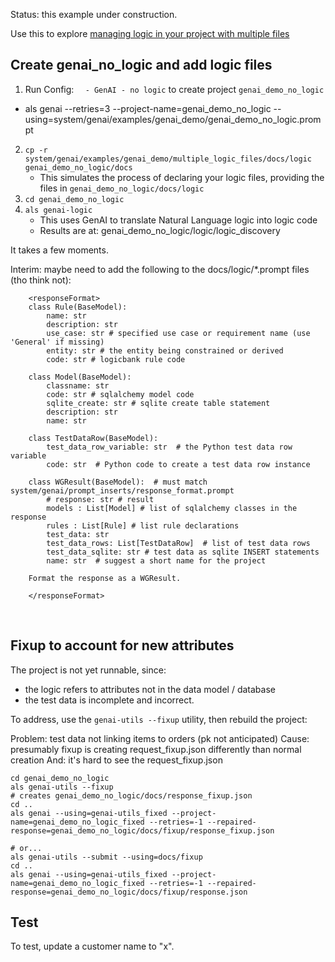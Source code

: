 Status: this example under construction.

Use this to explore [managing logic in your project with multiple files](https://apilogicserver.github.io/Docs/WebGenAI-CLI/#add-logic-to-existing-projects)

## Create genai_no_logic and add logic files
1. Run Config: `  - GenAI - no logic` to create project `genai_demo_no_logic`
*   als genai  --retries=3 --project-name=genai_demo_no_logic --using=system/genai/examples/genai_demo/genai_demo_no_logic.prompt

2. `cp -r system/genai/examples/genai_demo/multiple_logic_files/docs/logic genai_demo_no_logic/docs`
    * This simulates the process of declaring your logic files,
    providing the files in `genai_demo_no_logic/docs/logic`
3. `cd genai_demo_no_logic`
4. `als genai-logic`
    * This uses GenAI to translate Natural Language logic into logic code
    * Results are at: genai_demo_no_logic/logic/logic_discovery

It takes a few moments. 

Interim: maybe need to add the following to the docs/logic/*.prompt files (tho think not):

        <responseFormat>
        class Rule(BaseModel):
            name: str
            description: str
            use_case: str # specified use case or requirement name (use 'General' if missing)
            entity: str # the entity being constrained or derived
            code: str # logicbank rule code
            
        class Model(BaseModel):
            classname: str
            code: str # sqlalchemy model code
            sqlite_create: str # sqlite create table statement
            description: str
            name: str

        class TestDataRow(BaseModel):
            test_data_row_variable: str  # the Python test data row variable
            code: str  # Python code to create a test data row instance

        class WGResult(BaseModel):  # must match system/genai/prompt_inserts/response_format.prompt
            # response: str # result
            models : List[Model] # list of sqlalchemy classes in the response
            rules : List[Rule] # list rule declarations
            test_data: str
            test_data_rows: List[TestDataRow]  # list of test data rows
            test_data_sqlite: str # test data as sqlite INSERT statements
            name: str  # suggest a short name for the project

        Format the response as a WGResult.

        </responseFormat>

<br/>

## Fixup to account for new attributes

The project is not yet runnable, since: 
* the logic refers to attributes not in the data model / database
* the test data is incomplete and incorrect.

To address, use the `genai-utils --fixup` utility, then rebuild the project:

Problem: test data not linking items to orders (pk not anticipated)
Cause: presumably fixup is creating request_fixup.json differently than normal creation
And: it's hard to see the request_fixup.json

```
cd genai_demo_no_logic
als genai-utils --fixup
# creates genai_demo_no_logic/docs/response_fixup.json
cd ..
als genai --using=genai-utils_fixed --project-name=genai_demo_no_logic_fixed --retries=-1 --repaired-response=genai_demo_no_logic/docs/fixup/response_fixup.json

# or...
als genai-utils --submit --using=docs/fixup
cd ..
als genai --using=genai-utils_fixed --project-name=genai_demo_no_logic_fixed --retries=-1 --repaired-response=genai_demo_no_logic/docs/fixup/response.json
```

## Test

To test, update a customer name to "x".